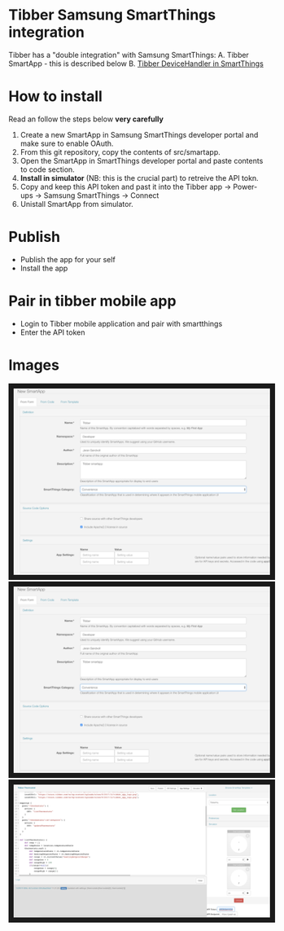 # Tibber Samsung SmartThings integration
Tibber has a "double integration" with Samsung SmartThings:
A. Tibber SmartApp - this is described below
B. [Tibber DeviceHandler in SmartThings](https://github.com/tibbercom/tibber-smartthings-app/tree/master/src/Device%20handlers)  

# How to install
Read an follow the steps below **very carefully**
1. Create a new SmartApp in Samsung SmartThings developer portal and make sure to enable OAuth.
2. From this git repository, copy the contents of src/smartapp. 
3. Open the SmartApp in SmartThings developer portal and paste contents to code section.
4. **Install in simulator** (NB: this is the crucial part) to retreive the API tokn. 
5. Copy and keep this API token and past it into the Tibber app -> Power-ups -> Samsung SmartThings -> Connect
6. Unistall SmartApp from simulator.

# Publish
* Publish the app for your self
* Install the app

# Pair in tibber mobile app
* Login to Tibber mobile application and pair with smartthings
* Enter the API token

# Images
<img src="Images/new-smartthings-app-1.png" border="10" />
<img src="Images/new-smartthings-app-1.png" border="10" />
<img src="Images/token.png" border="10" />
